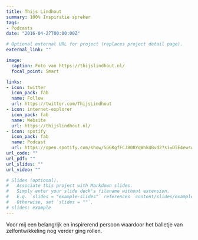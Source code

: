 ```yaml
---
title: Thijs Lindhout
summary: 100% Inspiratie spreker
tags:
- Podcasts
date: "2016-04-27T00:00:00Z"

# Optional external URL for project (replaces project detail page).
external_link: ""

image:
  caption: Foto van https://thijslindhout.nl/
  focal_point: Smart

links:
- icon: twitter
  icon_pack: fab
  name: Follow
  url: https://twitter.com/ThijsLindhout
- icon: internet-explorer
  icon_pack: fab
  name: Website
  url: https://thijslindhout.nl/
- icon: spotify
  icon_pack: fab
  name: Podcast
  url: https://open.spotify.com/show/5G6KgfFCJ808YqWnk4Bvd2?si=DlE4ewswRDOtRARRV6vQVg
url_code: ""
url_pdf: ""
url_slides: ""
url_video: ""

# Slides (optional).
#   Associate this project with Markdown slides.
#   Simply enter your slide deck's filename without extension.
#   E.g. `slides = "example-slides"` references `content/slides/example-slides.md`.
#   Otherwise, set `slides = ""`.
# slides: example
---
```


Voor mij een belangrijk en inspirerend persoon waardoor het balletje van zelfontwikkeling nog verder ging rollen.
